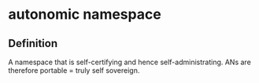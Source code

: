 # autonomic namespace
## Definition
A namespace that is self-certifying and hence self-administrating. ANs are therefore portable = truly self sovereign.